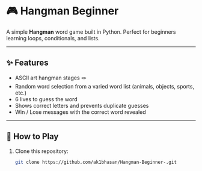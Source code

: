 # 🎮 Hangman Beginner

A simple **Hangman** word game built in Python. Perfect for beginners learning loops, conditionals, and lists.

---

## ✨ Features
- ASCII art hangman stages 🪢  
- Random word selection from a varied word list (animals, objects, sports, etc.)  
- 6 lives to guess the word  
- Shows correct letters and prevents duplicate guesses  
- Win / Lose messages with the correct word revealed  

---

## 🚀 How to Play
1. Clone this repository:  
   ```bash
   git clone https://github.com/ak1bhasan/Hangman-Beginner-.git
